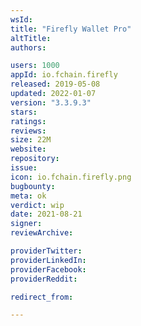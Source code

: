 ```yaml
---
wsId: 
title: "Firefly Wallet Pro"
altTitle: 
authors:

users: 1000
appId: io.fchain.firefly
released: 2019-05-08
updated: 2022-01-07
version: "3.3.9.3"
stars: 
ratings: 
reviews: 
size: 22M
website: 
repository: 
issue: 
icon: io.fchain.firefly.png
bugbounty: 
meta: ok
verdict: wip
date: 2021-08-21
signer: 
reviewArchive:

providerTwitter: 
providerLinkedIn: 
providerFacebook: 
providerReddit: 

redirect_from:

---
```


